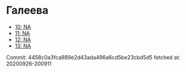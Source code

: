 # Галеева
- [10: NA](10.md)
- [11: NA](11.md)
- [12: NA](12.md)
- [13: NA](13.md)

Commit: 4458c0a3fca989e2d43ada496a6cd5be23cbd5d5
 fetched at: 20200926-200911

